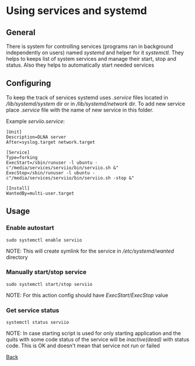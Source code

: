 # Using services and systemd

## General

There is system for controlling services (programs ran in background independently on users) named *systemd* and helper for it *systemctl*. They helps to keeps list of system services and manage their start, stop and status. Also they helps to automatically start needed services

## Configuring

To keep the track of services systemd uses *.service* files located in */lib/systemd/system* dir or in */lib/systemd/network* dir. To add new service place *.service* file with the name of new service in this folder.

Example *serviio.service*:

```
[Unit]
Description=DLNA server
After=syslog.target network.target

[Service]
Type=forking
ExecStart=/sbin/runuser -l ubuntu -c"/media/services/serviio/bin/serviio.sh &"
ExecStop=/sbin/runuser -l ubuntu -c"/media/services/serviio/bin/serviio.sh -stop &"

[Install]
WantedBy=multi-user.target
```

## Usage

### Enable autostart

```
sudo systemctl enable serviio
```

NOTE: This will create symlink for the service in */etc/systemd/wanted* directory

### Manually start/stop service

```
sudo systemctl start/stop serviio
```

NOTE: For this action config should have *ExecStart*/*ExecStop* value

### Get service status

```
systemctl status serviio
```

NOTE: In case starting script is used for only starting application and the quits with some code status of the service will be *inactive(dead)* with status code. This is OK and doesn't mean that service not run or failed

[Back](docs.html)
